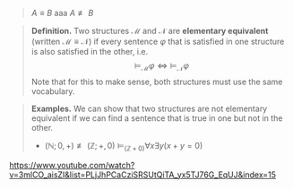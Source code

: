 > $A\equiv B$ aaa $A \not\equiv B$

> **Definition.** Two structures $\mathcal M$ and $\mathcal N$ are **elementary equivalent** (written $\mathcal M \equiv \mathcal N$) if every sentence $\varphi$ that is satisfied in one structure is also satisfied in the other, i.e.
> $$\models_\mathcal M \varphi \iff \models_\mathcal N \varphi$$
> Note that for this to make sense, both structures must use the same vocabulary.

> **Examples.** We can show that two structures are not elementary equivalent if we can find a sentence that is true in one but not in the other.
> - $(\mathbb N;0,+)\not\equiv(\mathbb Z;+,0)$
> $\models_{(\mathbb Z+0)}\forall x\exists y(x+y = 0)$

https://www.youtube.com/watch?v=3mlCO_aisZI&list=PLjJhPCaCziSRSUtQiTA_yx5TJ76G_EqUJ&index=15